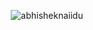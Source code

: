<p align="center"> <img src="https://github-readme-stats-sigma-five.vercel.app/api?username=geekinglcq&show_icons=true&theme=gotham" alt="abhisheknaiidu" />

<!--
**geekinglcq/geekinglcq** is a ✨ _special_ ✨ repository because its `README.md` (this file) appears on your GitHub profile.

Here are some ideas to get you started:

- 🔭 I’m currently working on ...
- 🌱 I’m currently learning ...
- 👯 I’m looking to collaborate on ...
- 🤔 I’m looking for help with ...
- 💬 Ask me about ...
- 📫 How to reach me: ...
- 😄 Pronouns: ...
- ⚡ Fun fact: ...
-->
